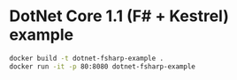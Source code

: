 # DotNet Core 1.1 (F# + Kestrel) example

```bash
docker build -t dotnet-fsharp-example .
docker run -it -p 80:8080 dotnet-fsharp-example
```

